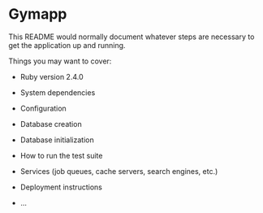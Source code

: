 # Gymapp

This README would normally document whatever steps are necessary to get the
application up and running.

Things you may want to cover:

* Ruby version 2.4.0

* System dependencies

* Configuration

* Database creation

* Database initialization

* How to run the test suite

* Services (job queues, cache servers, search engines, etc.)

* Deployment instructions

* ...
